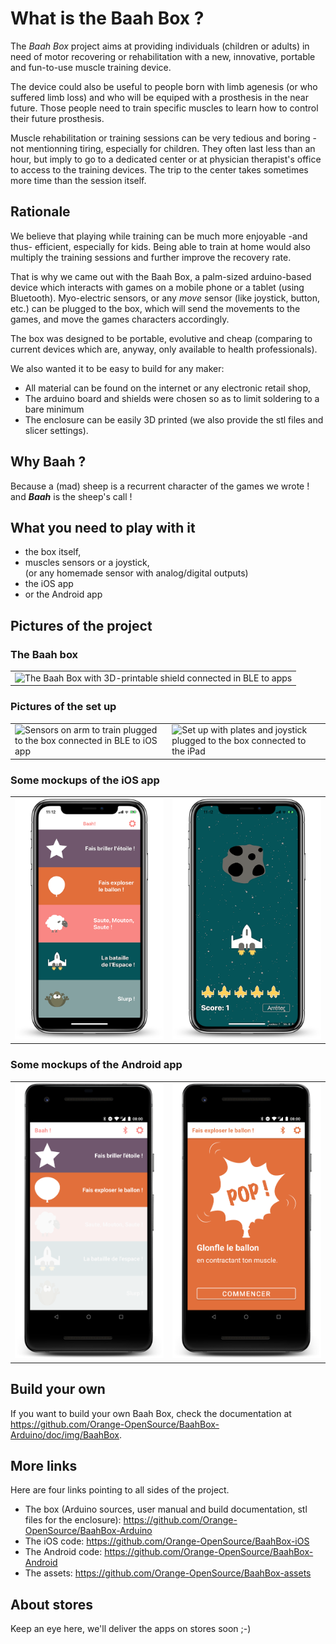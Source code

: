# What is the Baah Box ?

The _Baah Box_ project aims at providing individuals (children or adults) in need of motor recovering or rehabilitation with a new, innovative, portable and fun-to-use muscle training device. 

The device could also be useful to people born with limb agenesis (or who suffered limb loss) and who will be equiped with a prosthesis in the near future. Those people need to train specific muscles to learn how to control their future prosthesis.

Muscle rehabilitation or training sessions can be very tedious and boring - not mentionning tiring, especially for children. They often last less than an hour, but imply to go to a dedicated center or at physician therapist's office to access to the training devices. The trip to the center takes sometimes more time than the session itself.

## Rationale

We believe that playing while training can be much more enjoyable -and thus- efficient, especially for kids. Being able to train at home would also multiply the training sessions and further improve the recovery rate. 

That is why we came out with the Baah Box, a palm-sized arduino-based device which interacts with games on a mobile phone or a tablet (using Bluetooth). 
Myo-electric sensors, or any *move* sensor (like joystick, button, etc.) can be plugged to the box, which will send the movements to the games, and move the games characters accordingly.

The box was designed to be portable, evolutive and cheap (comparing to current devices which are, anyway, only available to health professionals).

We also wanted it to be easy to build for any maker: 
* All material can be found on the internet or any electronic retail shop,
* The arduino board and shields were chosen so as to limit soldering to a bare minimum
* The enclosure can be easily 3D printed (we also provide the stl files and slicer settings).
 
 
## Why Baah ?
 
 Because a (mad) sheep is a recurrent character of the games we wrote ! 
 and ***Baah*** is the sheep's call !


## What you need to play with it

*   the box itself,
*   muscles sensors or a joystick,  
       (or any homemade sensor with analog/digital outputs)
*   the iOS app
*   or the Android app


## Pictures of the project


### The Baah box

<table>
	<tr>
		<td>
			<img 
				src="https://github.com/Orange-OpenSource/BaahBox-iOS/blob/master/doc/img/img_baahbox.jpg"
				title="The Baah Box with 3D-printable shield connected in BLE to apps"
				alt="The Baah Box with 3D-printable shield connected in BLE to apps"
				width="400">
		</td>
	</tr>
</table>


### Pictures of the set up

<table>
	<tr>
		<td>
			<img
				src="https://github.com/Orange-OpenSource/BaahBox-iOS/blob/master/doc/img/img_setup_sensors.jpg"
				alt="Sensors on arm to train plugged to the box connected in BLE to iOS app"
				title="Sensors on arm to train plugged to the box connected in BLE to iOS app"
				width="500">
		</td>
		<td>
			<img
				src="https://github.com/Orange-OpenSource/BaahBox-iOS/blob/master/doc/img/img_setup_joystick.jpeg"
				alt="Set up with plates and joystick plugged to the box connected to the iPad"
				title="Set up with plates and joystick plugged to the box connected to the iPad"
				width="500">
		</td>
	</tr>
</table>


### Some mockups of the iOS app

<table>
	<tr>
		<td>
			<img
				src="https://github.com/Orange-OpenSource/BaahBox-Arduino/blob/master/doc/img/img_device_ios_menu.png" 
				title="The main menu of the iOS app"
				alt="The main menu of the iOS app"
				width="300">
		</td>
		<td>
			<img
				src="https://github.com/Orange-OpenSource/BaahBox-Arduino/blob/master/doc/img/img_device_ios_game_space.png"
				title="The space game in the iOS app"
				alt="The space game in the iOS app"
				width="300">
		</td>
	</tr>
</table>


### Some mockups of the Android app

<table>
	<tr>
		<td>
			<img
				src="https://github.com/Orange-OpenSource/BaahBox-Arduino/blob/master/doc/img/img_device_android_menu.png" 
				title="The main menu of the Android app"
				alt="The main menu of the Android app"
				width="300">
		</td>
		<td>
			<img
				src="https://github.com/Orange-OpenSource/BaahBox-Arduino/blob/master/doc/img/img_device_android_game_balloon.png"
				title="The balloon game in the Android app"
				alt="The balloon game in the Android app"
				width="300">
		</td>
	</tr>
</table>


## Build your own

If you want to build your own Baah Box, check the documentation at https://github.com/Orange-OpenSource/BaahBox-Arduino/doc/img/BaahBox.

## More links

Here are four links pointing to all sides of the project.

* The box (Arduino sources, user manual and build documentation, stl files for the enclosure): https://github.com/Orange-OpenSource/BaahBox-Arduino
* The iOS code: https://github.com/Orange-OpenSource/BaahBox-iOS
* The Android code: https://github.com/Orange-OpenSource/BaahBox-Android
* The assets: https://github.com/Orange-OpenSource/BaahBox-assets


## About stores

Keep an eye here, we'll deliver the apps on stores soon ;-)
